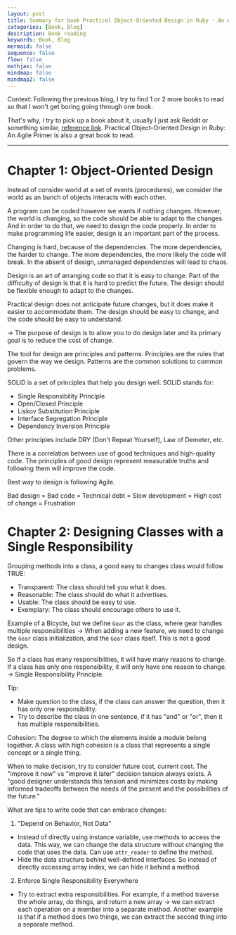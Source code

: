 ```yaml
---
layout: post
title: Summary for book Practical Object-Oriented Design in Ruby - An Agile Primer
categories: [Book, Blog]
description: Book reading
keywords: Book, Blog
mermaid: false
sequence: false
flow: false
mathjax: false
mindmap: false
mindmap2: false
---
```


Context: Following the previous blog, I try to find 1 or 2 more books to read so that I won't get boring going through one book.

That's why, I try to pick up a book about it, usually I just ask Reddit or something similar, [reference link](https://www.reddit.com/r/ruby/comments/w0ipu2/book_recommendation_to_start_ruby/). Practical Object-Oriented Design in Ruby: An Agile Primer is also a great book to read.

---

# Chapter 1: Object-Oriented Design

Instead of consider world at a set of events (procedures), we consider the world as an bunch of objects interacts with each other.

A program can be coded however we wants if nothing changes. However, the world is changing, so the code should be able to adapt to the changes. And in order to do that, we need to design the code properly. In order to make programming life easier, design is an important part of the process.

Changing is hard, because of the dependencies. The more dependencies, the harder to change. The more dependencies, the more likely the code will break. In the absent of design, unmanaged dependencies will lead to chaos.

Design is an art of arranging code so that it is easy to change. Part of the difficulty of design is that it is hard to predict the future. The design should be flexible enough to adapt to the changes. 

Practical design does not anticipate future changes, but it does make it easier to accommodate them. The design should be easy to change, and the code should be easy to understand.

-> The purpose of design is to allow you to do design later and its primary goal is to reduce the cost of change.

The tool for design are principles and patterns. Principles are the rules that govern the way we design. Patterns are the common solutions to common problems.

SOLID is a set of principles that help you design well. SOLID stands for:
- Single Responsibility Principle
- Open/Closed Principle
- Liskov Substitution Principle
- Interface Segregation Principle
- Dependency Inversion Principle

Other principles include DRY (Don't Repeat Yourself), Law of Demeter, etc.

There is a correlation between use of good techniques and high-quality code. The principles of good design represent measurable truths and following them will improve the code.

Best way to design is following Agile.

Bad design = Bad code = Technical debt = Slow development = High cost of change = Frustration

# Chapter 2: Designing Classes with a Single Responsibility

Grouping methods into a class, a good easy to changes class would follow TRUE:
- Transparent: The class should tell you what it does.
- Reasonable: The class should do what it advertises.
- Usable: The class should be easy to use.
- Exemplary: The class should encourage others to use it.

Example of a Bicycle, but we define `Gear` as the class, where gear handles multiple responsibilities -> When adding a new feature, we need to change the `Gear` class initialization, and the `Gear` class itself. This is not a good design.

So if a class has many responsibilities, it will have many reasons to change. If a class has only one responsibility, it will only have one reason to change. -> Single Responsibility Principle.

Tip: 
- Make question to the class, if the class can answer the question, then it has only one responsibility.
- Try to describe the class in one sentence, if it has "and" or "or", then it has multiple responsibilities.

Cohesion: The degree to which the elements inside a module belong together. A class with high cohesion is a class that represents a single concept or a single thing.

When to make decision, try to consider future cost, current cost. The "improve it now" vs "improve it later" decision tension always exists. A "good designer understands this tension and minimizes costs by making informed tradeoffs between the needs of the present and the possibilities of the future."

What are tips to write code that can embrace changes:
1. "Depend on Behavior, Not Data"
- Instead of directly using instance variable, use methods to access the data. This way, we can change the data structure without changing the code that uses the data. Can use `attr_reader` to define the method.
- Hide the data structure behind well-defined interfaces. So instead of directly accessing array index, we can hide it behind a method.
2. Enforce Single Responsibility Everywhere
- Try to extract extra responsibilities. For example, if a method traverse the whole array, do things, and return a new array -> we can extract each operation on a member into a separate method. Another example is that if a method does two things, we can extract the second thing into a separate method.

